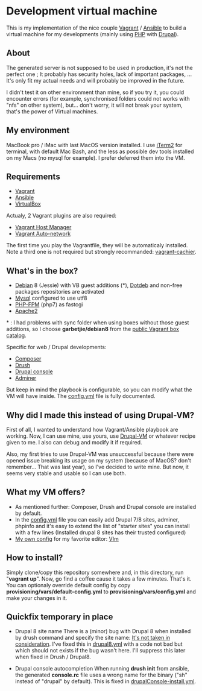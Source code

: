 # Development virtual machine

This is my implementation of the nice couple [Vagrant](http://vagrantup.com) / [Ansible](https://www.ansible.com) to build a virtual machine for my developments (mainly
using [PHP](http://php.net) with [Drupal](http://drupal.org)).

## About
The generated server is not supposed to be used in production, it's not the perfect one ; It probably has security holes, lack of important packages, ... It's only fit my
actual needs and will probably be improved in the future.

I didn't test it on other environment than mine, so if you try it, you could encounter errors (for example, synchronised folders could not works with "nfs" on other
system), but... don't worry, it will not break your system, that's the power of Virtual machines.

## My environment
MacBook pro / iMac with last MacOS version installed. I use [iTerm2](https://www.iterm2.com) for terminal, with default Mac Bash, and the less as possible dev tools
installed on my Macs (no mysql for example). I prefer deferred them into the VM.

## Requirements
* [Vagrant](http://vagrantup.com)
* [Ansible](https://www.ansible.com)
* [VirtualBox](https://www.virtualbox.org)

Actualy, 2 Vagrant plugins are also required:
* [Vagrant Host Manager](https://github.com/devopsgroup-io/vagrant-hostmanager)
* [Vagrant Auto-network](https://github.com/oscar-stack/vagrant-auto_network)

The first time you play the Vagrantfile, they will be automaticaly installed. Note a third one is not required but strongly recommanded:
[vagrant-cachier](https://github.com/fgrehm/vagrant-cachier).

## What's in the box?
* [Debian](http://debian.org) 8 (Jessie) with VB guest additions (*), [Dotdeb](https://www.dotdeb.org) and non-free packages repositories are activated
* [Mysql](https://www.mysql.com) configured to use utf8
* [PHP-FPM](https://php-fpm.org) (php7) as fastcgi
* [Apache2](https://httpd.apache.org)

\* : I had problems with sync folder when using boxes without those guest additions, so I choose **garbetjie/debian8** from the [public Vagrant box
catalog](https://atlas.hashicorp.com/boxes/search).

Specific for web / Drupal developments:
* [Composer](https://getcomposer.org)
* [Drush](http://www.drush.org)
* [Drupal console](https://drupalconsole.com)
* [Adminer](https://www.adminer.org)

But keep in mind the playbook is configurable, so you can modify what the VM will have inside. The
[config.yml](https://github.com/webastien/dev-vm/blob/master/provisioning/vars/config.yml) file is fully documented.

## Why did I made this instead of using Drupal-VM?
First of all, I wanted to understand how Vagrant/Ansible playbook are working. Now, I can use mine, use yours, use [Drupal-VM](https://github.com/geerlingguy/drupal-vm)
or whatever recipe given to me. I also can debug and modify it if required.

Also, my first tries to use Drupal-VM was unsuccessful because there were opened issue breaking its usage on my system (because of MacOS? don't remember... That was last
year), so I've decided to write mine. But now, it seems very stable and usable so I can use both.

## What my VM offers?
* As mentioned further: Composer, Drush and Drupal console are installed by default.
* In the [config.yml](https://github.com/webastien/dev-vm/blob/master/provisioning/vars/config.yml) file you can easily add Drupal 7/8 sites, adminer, phpinfo and it's
  easy to extend the list of "starter sites" you can install with a few lines (Installed drupal 8 sites has their trusted configured)
* [My own config](https://github.com/webastien/vim) for my favorite editor: [VIm](http://www.vim.org/)

## How to install?
Simply clone/copy this repository somewhere and, in this directory, run "**vagrant up**". Now, go find a coffee cause it takes a few minutes. That's it. You can optionaly
override default config by copy **provisioning/vars/default-config.yml** to **provisioning/vars/config.yml** and make your changes in it.

## Quickfix temporary in place
* Drupal 8 site name
There is a (minor) bug with Drupal 8 when installed by drush command and specify the site name: [It's not taken in
consideration](https://github.com/drush-ops/drush/issues/2462). I've fixed this in
[drupal8.yml](https://github.com/webastien/dev-vm/blob/master/provisioning/starters/drupal8.yml) with a code not bad but which should not exists if the bug wasn't here.
I'll suppress this later when fixed in Drush / Drupal8.

* Drupal console autocompletion
When running **drush init** from ansible, the generated **console.rc** file uses a wrong name for the binary ("sh" instead of "drupal" by default). This is fixed in [drupalConsole-install.yml](https://github.com/webastien/dev-vm/blob/master/provisioning/tasks/php/drupalConsole-install.yml).

